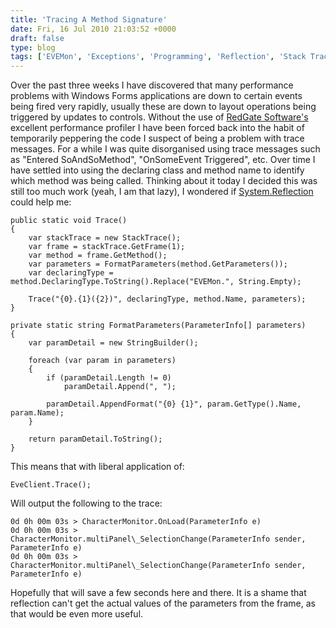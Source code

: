 ```yaml
---
title: 'Tracing A Method Signature'
date: Fri, 16 Jul 2010 21:03:52 +0000
draft: false
type: blog
tags: ['EVEMon', 'Exceptions', 'Programming', 'Reflection', 'Stack Trace']
---
```


Over the past three weeks I have discovered that many performance problems with Windows Forms applications are down to certain events being fired very rapidly, usually these are down to layout operations being triggered by updates to controls. Without the use of [RedGate Software's](http://www.red-gate.com/) excellent performance profiler I have been forced back into the habit of temporarily peppering the code I suspect of being a problem with trace messages. For a while I was quite disorganised using trace messages such as "Entered SoAndSoMethod", "OnSomeEvent Triggered", etc. Over time I have settled into using the declaring class and method name to identify which method was being called. Thinking about it today I decided this was still too much work (yeah, I am that lazy), I wondered if [System.Reflection](http://msdn.microsoft.com/en-us/library/system.reflection.aspx) could help me:

```
public static void Trace()
{
    var stackTrace = new StackTrace();
    var frame = stackTrace.GetFrame(1);
    var method = frame.GetMethod();
    var parameters = FormatParameters(method.GetParameters());
    var declaringType = method.DeclaringType.ToString().Replace("EVEMon.", String.Empty);

    Trace("{0}.{1}({2})", declaringType, method.Name, parameters);
}
```

```
private static string FormatParameters(ParameterInfo[] parameters)
{
    var paramDetail = new StringBuilder();

    foreach (var param in parameters)
    {
        if (paramDetail.Length != 0)
            paramDetail.Append(", ");

        paramDetail.AppendFormat("{0} {1}", param.GetType().Name, param.Name);
    }

    return paramDetail.ToString();
}
```

This means that with liberal application of:

```
EveClient.Trace();
```

Will output the following to the trace:

```
0d 0h 00m 03s > CharacterMonitor.OnLoad(ParameterInfo e)
0d 0h 00m 03s > CharacterMonitor.multiPanel\_SelectionChange(ParameterInfo sender, ParameterInfo e)
0d 0h 00m 03s > CharacterMonitor.multiPanel\_SelectionChange(ParameterInfo sender, ParameterInfo e)
```

Hopefully that will save a few seconds here and there. It is a shame that reflection can't get the actual values of the parameters from the frame, as that would be even more useful.